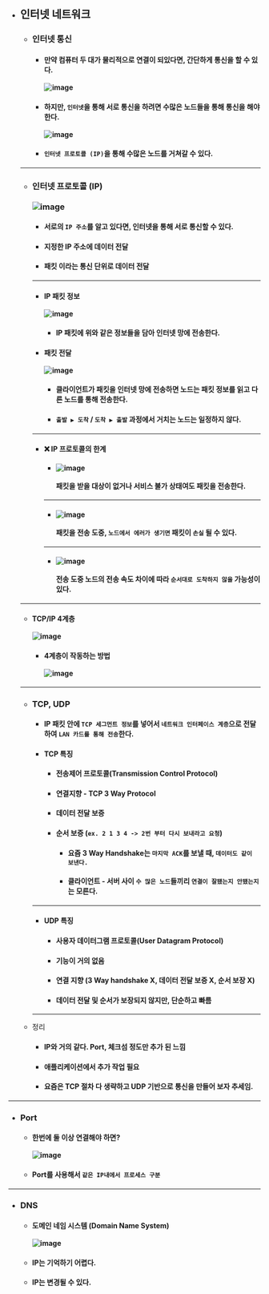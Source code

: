 - ## 인터넷 네트워크
  - ### 인터넷 통신
    - #### 만약 컴퓨터 두 대가 물리적으로 연결이 되있다면, 간단하게 통신을 할 수 있다. <br><br> ![image](https://user-images.githubusercontent.com/35948339/143542709-ead4fcf7-837b-4194-8145-4677623a05f9.png)
    - #### 하지만, `인터넷`을 통해 서로 통신을 하려면 수많은 노드들을 통해 통신을 해야한다. <br><br> ![image](https://user-images.githubusercontent.com/35948339/143543029-de637af6-e95a-4648-bbf1-eba168e74b49.png)
    - #### `인터넷 프로토콜 (IP)`을 통해 수많은 노드를 거쳐갈 수 있다.
  ------
  - ### 인터넷 프로토콜 (IP) <br><br> ![image](https://user-images.githubusercontent.com/35948339/143543859-781a8a43-bff3-4938-a406-f6ad0740c781.png)
    - #### 서로의 `IP 주소`를 알고 있다면, 인터넷을 통해 서로 통신할 수 있다.
    - #### 지정한 IP 주소에 데이터 전달
    - #### 패킷 이라는 통신 단위로 데이터 전달
    ------
    - #### IP 패킷 정보 <br><br> ![image](https://user-images.githubusercontent.com/35948339/143545278-d3cd3111-5cab-40d6-b02a-3568798c4762.png)
      - #### IP 패킷에 위와 같은 정보들을 담아 인터넷 망에 전송한다.
    - #### 패킷 전달 <br><br> ![image](https://user-images.githubusercontent.com/35948339/143545456-4f28143d-bf3c-4eba-ab4b-05f222d08a36.png)
      - #### 클라이언트가 패킷을 인터넷 망에 전송하면 노드는 패킷 정보를 읽고 다른 노드를 통해 전송한다.
      - #### `출발 ▶ 도착` / `도착 ▶ 출발` 과정에서 거치는 노드는 일정하지 않다.
    ------
    - #### ❌ IP 프로토콜의 한계
      - #### ![image](https://user-images.githubusercontent.com/35948339/143548206-a0f8d9a5-2848-491b-9507-1065ab8d3be3.png) <br><br> 패킷을 받을 대상이 없거나 서비스 불가 상태여도 패킷을 전송한다.
      --------
      - #### ![image](https://user-images.githubusercontent.com/35948339/143548251-cb61270c-2d4f-49e1-b549-7292426d3572.png) <br><br> 패킷을 전송 도중, `노드에서 에러가 생기면` 패킷이 `손실` 될 수 있다.
      -------
      - #### ![image](https://user-images.githubusercontent.com/35948339/143548296-e4a90ca9-7e92-4c58-8d68-4c8d9fe63e2f.png) <br><br> 전송 도중 노드의 전송 속도 차이에 따라 `순서대로 도착하지 않을` 가능성이 있다.
  -------
  
  - #### TCP/IP 4계층 <br><br> ![image](https://user-images.githubusercontent.com/35948339/143554317-c359d385-f53c-4937-955a-7d33e2fea1a2.png)
    - #### 4계층이 작동하는 방법 <br><br> ![image](https://user-images.githubusercontent.com/35948339/143554853-9077b113-a24b-45ae-8a79-a489b428d155.png)
  --------
  - ### TCP, UDP
    - #### IP 패킷 안에 `TCP 세그먼트 정보`를 넣어서 `네트워크 인터페이스 계층`으로 전달하여 `LAN 카드를 통해 전송`한다.
    - #### TCP 특징
      - #### 전송제어 프로토콜(Transmission Control Protocol)
      - #### 연결지향 - TCP 3 Way Protocol
      - #### 데이터 전달 보증
      - #### 순서 보증 (`ex. 2 1 3 4 -> 2번 부터 다시 보내라고 요청`)
        - #### 요즘 3 Way Handshake는 `마지막 ACK`를 보낼 때, `데이터도 같이 보낸다.`
        - #### 클라이언트 - 서버 사이 `수 많은 노드`들끼리 `연결이 잘됐는지 안됐는지`는 모른다.
    -----
    - #### UDP 특징
      - #### 사용자 데이터그램 프로토콜(User Datagram Protocol)  
      - #### 기능이 거의 없음
      - #### 연결 지향 (3 Way handshake X, 데이터 전달 보증 X, 순서 보장 X)
      - #### 데이터 전달 및 순서가 보장되지 않지만, 단순하고 빠름  
    ------
  - 정리
    - #### IP와 거의 같다. Port, 체크섬 정도만 추가 된 느낌
    - #### 애플리케이션에서 추가 작업 필요
    - #### 요즘은 TCP 절차 다 생략하고 UDP 기반으로 통신을 만들어 보자 추세임.
-------------
   - ### Port
     - #### 한번에 둘 이상 연결해야 하면? <br><br> ![image](https://user-images.githubusercontent.com/35948339/143730171-c8d326a6-055d-4c7b-a428-24fcbb8d3166.png)
     - #### Port를 사용해서 `같은 IP내에서 프로세스 구분`
   -------
   - ### DNS
     - #### 도메인 네임 시스템 (Domain Name System) <br><br> ![image](https://user-images.githubusercontent.com/35948339/143730606-0c738fbe-3072-452f-9d0a-9b0019f5111c.png)
     - #### IP는 기억하기 어렵다.
     - #### IP는 변경될 수 있다.
